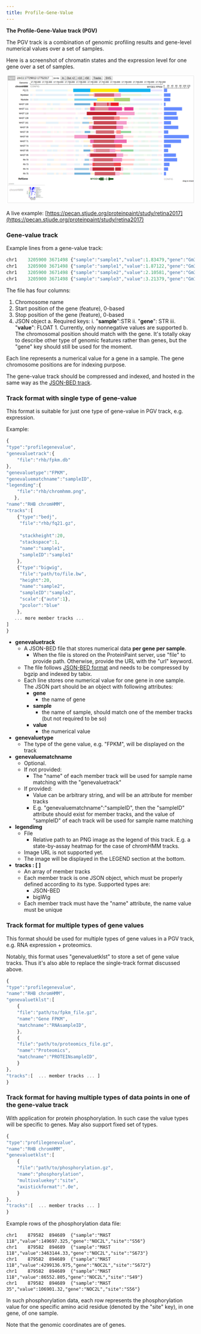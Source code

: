 ```yaml
---
title: Profile-Gene-Value
---
```



**The Profile-Gene-Value track (PGV)**

The PGV track is a combination of genomic profiling results and
gene-level numerical values over a set of samples.

Here is a screenshot of chromatin states and the expression level for
one gene over a set of samples.

![](./media/image1.png)

A live example: [https://pecan.stjude.org/proteinpaint/study/retina2017](https://pecan.stjude.org/proteinpaint/study/retina2017)

### Gene-value track

Example lines from a gene-value track:

```javascript
chr1    3205900 3671498 {"sample":"sample1","value":1.83479,"gene":"Gm37363"}
chr1    3205900 3671498 {"sample":"sample1","value":1.87122,"gene":"Gm37180"}
chr1    3205900 3671498 {"sample":"sample2","value":2.10581,"gene":"Gm37329"}
chr1    3205900 3671498 {"sample":"sample3","value":3.21379,"gene":"Gm19938"}
```

The file has four columns:
1. Chromosome name
2. Start position of the gene (feature), 0-based
3. Stop position of the gene (feature), 0-based
4. JSON object
    a.  Required keys:
        i.  "**sample**":STR
        ii. "**gene**": STR
        iii. "**value**": FLOAT
             1. Currently, only nonnegative values are supported
    b.  The chromosomal position should match with the gene. It's totally okay to describe other type of genomic features rather than genes, but the "gene" key should still be used for the moment.

Each line represents a numerical value for a gene in a sample. The gene
chromosome positions are for indexing purpose.

The gene-value track should be compressed and indexed, and hosted in the
same way as the [JSON-BED track](https://drive.google.com/open?id=1GP81rer7YEb0RpIej2XXfx-k7SCAL1Od9At_oczf06A).

### Track format with single type of gene-value

This format is suitable for just one type of gene-value in PGV track,
e.g. expression.

Example:

```javascript
{
"type":"profilegenevalue",
"genevaluetrack":{
    "file":"rhb/fpkm.db"
},
"genevaluetype":"FPKM",
"genevaluematchname":"sampleID",
"legendimg":{
    "file":"rhb/chromhmm.png",
   },
"name":"RHB chromHMM",
"tracks":[  
    {"type":"bedj",
     "file":"rhb/fq21.gz",

     "stackheight":20,
     "stackspace":1,
     "name":"sample1",
     "sampleID":"sample1"
    },
    {"type":"bigwig",
     "file":"path/to/file.bw",
     "height":20,
     "name":"sample2",
     "sampleID":"sample2",
     "scale":{"auto":1},
     "pcolor":"blue"
    },
   ... more member tracks ...
]
}
```

-   **genevaluetrack**
    -   A JSON-BED file that stores numerical data **per gene per sample**.
        -   When the file is stored on the ProteinPaint server, use "file" to provide path. Otherwise, provide the URL with the "url" keyword.
    -   The file follows [JSON-BED format](https://drive.google.com/open?id=1GP81rer7YEb0RpIej2XXfx-k7SCAL1Od9At_oczf06A) and needs to be compressed by bgzip and indexed by tabix.
    -   Each line stores one numerical value for one gene in one sample. The JSON part should be an object with following attributes:
        -   **gene**
            -   the name of gene
        -   **sample**
            -   the name of sample, should match one of the member tracks (but not required to be so)
        -   **value**
            -   the numerical value
-   **genevaluetype**
    -   The type of the gene value, e.g. "FPKM", will be displayed on the track
-   **genevaluematchname**
    -   Optional.
    -   If not provided:
        -   The "name" of each member track will be used for sample name matching with the "genevaluetrack"
    -   If provided:
        -   Value can be arbitrary string, and will be an attribute for member tracks
        -   E.g. "genevaluematchname":"sampleID", then the "sampleID" attribute should exist for member tracks, and the value of "sampleID" of each track will be used for sample name matching
-   **legendimg**
    -   File
        -   Relative path to an PNG image as the legend of this track. E.g. a state-by-assay heatmap for the case of chromHMM tracks.
    -   Image URL is not supported yet.
    -   The image will be displayed in the LEGEND section at the bottom.
-   **tracks : \[ \]**
    -   An array of member tracks
    -   Each member track is one JSON object, which must be properly defined according to its type. Supported types are:
        -   JSON-BED
        -   bigWig
    -   Each member track must have the "name" attribute, the name value must be unique

### Track format for multiple types of gene values

This format should be used for multiple types of gene values in a PGV
track, e.g. RNA expression + proteomics.

Notably, this format uses "genevaluetklst" to store a set of gene value
tracks. Thus it's also able to replace the single-track format discussed
above.

```javascript
{
"type":"profilegenevalue",
"name":"RHB chromHMM",
"genevaluetklst":[
    {
    "file":"path/to/fpkm_file.gz",
    "name":"Gene FPKM",
    "matchname":"RNAsampleID",
    },
    {
    "file":"path/to/proteomics_file.gz",
    "name":"Proteomics",
    "matchname":"PROTEINsampleID",
    }
},
"tracks":[  ... member tracks ... ]
}
```

### Track format for having multiple types of data points in one of the gene-value track

With application for protein phosphorylation. In such case the value
types will be specific to genes. May also support fixed set of types.

```javascript
{
"type":"profilegenevalue",
"name":"RHB chromHMM",
"genevaluetklst":[
    {
    "file":"path/to/phosphorylation.gz",
    "name":"phosphorylation",
    "multivaluekey":"site",
    "axistickformat":".0e",
    }
},
"tracks":[  ... member tracks ... ]
}
```

Example rows of the phosphorylation data file:

```
chr1    879582  894689  {"sample":"MAST 118","value":149697.325,"gene":"NOC2L","site":"S56"}
chr1    879582  894689  {"sample":"MAST 118","value":3463144.33,"gene":"NOC2L","site":"S673"}
chr1    879582  894689  {"sample":"MAST 118","value":4299136.975,"gene":"NOC2L","site":"S672"}
chr1    879582  894689  {"sample":"MAST 118","value":86552.805,"gene":"NOC2L","site":"S49"}
chr1    879582  894689  {"sample":"MAST 35","value":106901.32,"gene":"NOC2L","site":"S56"}
```

In such phosphorylation data, each row represents the phosphorylation
value for one specific amino acid residue (denoted by the "site" key),
in one gene, of one sample.

Note that the genomic coordinates are of genes.
